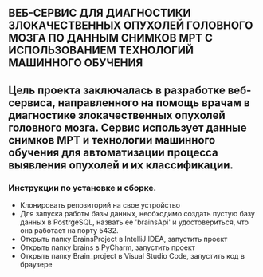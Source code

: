  **ВЕБ-СЕРВИС ДЛЯ ДИАГНОСТИКИ ЗЛОКАЧЕСТВЕННЫХ ОПУХОЛЕЙ ГОЛОВНОГО МОЗГА ПО ДАННЫМ СНИМКОВ МРТ С ИСПОЛЬЗОВАНИЕМ ТЕХНОЛОГИЙ МАШИННОГО ОБУЧЕНИЯ**  
-------------------------------------------------------
Цель проекта заключалась в разработке веб-сервиса, направленного на помощь врачам в диагностике злокачественных опухолей головного мозга. Сервис использует данные снимков МРТ и технологии машинного обучения для автоматизации процесса выявления опухолей и их классификации. 
-------------------------------------------------------
### Инструкции по установке и сборке.
* Клонировать репозиторий на свое устройство
* Для запуска работы базы данных, необходимо создать пустую базу данных в PostrgeSQL, назвать ее 'brainsApi' и удостовериться, что она работает на порту 5432. 
* Открыть папку BrainsProject в IntelliJ IDEA, запустить проект
* Открыть папку brains в PyCharm, запустить проект
* Открыть папку Brain_project в Visual Studio Code, запустить код в браузере


